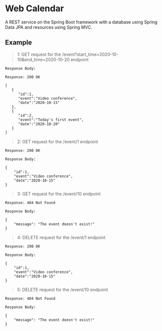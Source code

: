 # Web Calendar

<p>A REST service on the Spring Boot framework with a database using Spring Data JPA and resources using Spring MVC.</p>

## Example

> 1: GET request for the /event?start_time=2020-10-10&end_time=2020-10-20 endpoint

```
Response Body:

Response: 200 OK

[
   {
      "id":1,
      "event":"Video conference",
      "date":"2020-10-15"
   },
   {
      "id":2,
      "event":"Today's first event",
      "date":"2020-10-20"
   }
]
```
> 2: GET request for the /event/1 endpoint
```
Response: 200 OK

Response Body:

{
    "id":1,
    "event":"Video conference",
    "date":"2020-10-15"
}
```
> 3: GET request for the /event/10 endpoint
```
Response: 404 Not Found

Response Body:

{
    "message": "The event doesn't exist!"
}
```
> 4: DELETE request for the /event/1 endpoint
```
Response: 200 OK

Response Body:

{
    "id":1,
    "event":"Video conference",
    "date":"2020-10-15"
}
```
> 5: DELETE request for the /event/10 endpoint
```
Response: 404 Not Found

Response Body:

{
    "message": "The event doesn't exist!"
}

